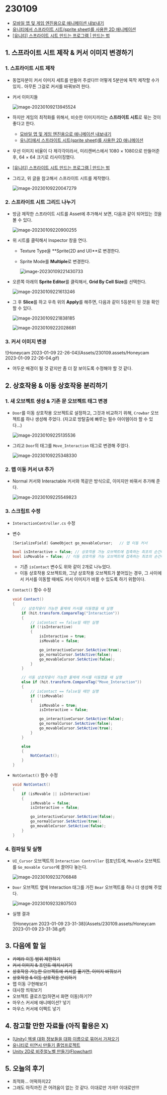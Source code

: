 # 230109

- [모바일 앱 및 게임 엔진용으로 애니메이션 내보내기](https://helpx.adobe.com/kr/animate/using/create-sprite-sheet.html)
- [유니티에서 스프라이트 시트(sprite sheet)를 사용한 2D 애니메이션](https://learnandcreate.tistory.com/941)
- [[유니티] 스프라이트 시트 만드는 프로그램 | 만드는 법](https://defineall.tistory.com/551)



## 1. 스프라이트 시트 제작 & 커서 이미지 변경하기

### 1. 스프라이트 시트 제작

- 동업자분이 커서 이미지 세트를 만들어 주셨다!!! 어떻게 5분만에 뚝딱 제작할 수가 있지.. 아무튼 그걸로 커서를 바꿔보려 한다.

- 커서 이미지들

  ![image-20230109213945524](Assets/230109.assets/image-20230109213945524.png)



- 하지만 게임의 최적화를 위해서, 비슷한 이미지끼리는 **스프라이트 시트**로 묶는 것이 좋다고 한다.
  - [모바일 앱 및 게임 엔진용으로 애니메이션 내보내기](https://helpx.adobe.com/kr/animate/using/create-sprite-sheet.html)
  - [유니티에서 스프라이트 시트(sprite sheet)를 사용한 2D 애니메이션](https://learnandcreate.tistory.com/941)



- 우선 이미지 비율이 다 제각각이라서, 미리캔버스에서 1080 × 1080으로 만들어준 후, 64 × 64 크기로 리사이징했다.

- [[유니티] 스프라이트 시트 만드는 프로그램 | 만드는 법](https://defineall.tistory.com/551)

- 그리고, 위 글을 참고해서 스프라이트 시트를 제작했다.

  ![image-20230109220047279](Assets/230109.assets/image-20230109220047279.png)



### 2. 스프라이트 시트 그리드 나누기

- 방금 제작한 스프라이트 시트를 Asset에 추가해서 보면, 다음과 같이 되어있는 것을 볼 수 있다.

  ![image-20230109220900255](Assets/230109.assets/image-20230109220900255.png)



- 위 시트를 클릭해서 Inspector 창을 연다.

  - Texture Type을 **Sprite(2D and UI)**로 변경한다.

  - Sprite Mode를 **Multiple**로 변경한다.

    ![image-20230109221430733](Assets/230109.assets/image-20230109221430733.png)



- 오른쪽 아래의 **Sprite Editor**를 클릭해서, **Grid By Cell Size**를 선택한다.

  ![image-20230109221613246](Assets/230109.assets/image-20230109221613246.png)



- 그 후 **Slice**를 하고 우측 위의 **Apply**를 해주면, 다음과 같이 5등분이 된 것을 확인할 수 있다.

  ![image-20230109221838185](Assets/230109.assets/image-20230109221838185.png)

  ![image-20230109222028681](Assets/230109.assets/image-20230109222028681.png)



### 3. 커서 이미지 변경

![Honeycam 2023-01-09 22-26-04](Assets/230109.assets/Honeycam 2023-01-09 22-26-04.gif)

- 어두운 배경이 될 것 같지만 좀 더 잘 보이도록 수정해야 할 것 같다.



## 2. 상호작용 & 이동 상호작용 분리하기

### 1. 새 오브젝트 생성 & 기존 문 오브젝트 태그 변경

- `Door`를 이동 상호작용 오브젝트로 설정하고, 그것과 비교하기 위해, `Crowbar` 오브젝트를 하나 생성해 주었다. (자고로 방탈출에 빠루는 필수 아이템이라 할 수 있다...)

  ![image-20230109225135536](Assets/230109.assets/image-20230109225135536.png)



- 그리고 `Door`의 태그를 `Move_Interaction` 태그로 변경해 주었다.

  ![image-20230109225348330](Assets/230109.assets/image-20230109225348330.png)



### 2. 맵 이동 커서 UI 추가

- Normal 커서와 Interactable 커서와 똑같은 방식으로, 이미지만 바꿔서 추가해 준다.

  ![image-20230109225549823](Assets/230109.assets/image-20230109225549823.png)



### 3. 스크립트 수정

- `InteractionController.cs` 수정

- 변수

  ```csharp
  [SerializeField] GameObject go_movableCursor;   // 맵 이동 커서
  
  bool isInteractive = false; // 상호작용 가능 오브젝트에 접촉하는 최초의 순간에 true로 변경
  bool isMovable = false; // 이동 상호작용 가능 오브젝트에 접촉하는 최초의 순간에 true로 변경
  ```

  - 기존 `isContact` 변수도 위와 같이 2개로 나누었다.
  - 이동 상호작용 오브젝트와, 그냥 상호작용 오브젝트가 붙어있는 경우, 그 사이에서 커서를 이동할 때에도 커서 이미지가 바뀔 수 있도록 하기 위함이다.



- `Contact()` 함수 수정

  ```csharp
  void Contact()
  {
      // 상호작용이 가능한 물체에 커서를 이동했을 때 실행
      if (hit.transform.CompareTag("Interaction"))
      {
          // isContact == false일 때만 실행
          if (!isInteractive)
          {
              isInteractive = true;
              isMovable = false;
  
              go_interactiveCursor.SetActive(true);
              go_normalCursor.SetActive(false);
              go_movableCursor.SetActive(false);
          }
      }
  
      // 이동 상호작용이 가능한 물체에 커서를 이동했을 때 실행
      else if (hit.transform.CompareTag("Move_Interaction"))
      {
          // isContact == false일 때만 실행
          if (!isMovable)
          {
              isMovable = true;
              isInteractive = false;
  
              go_interactiveCursor.SetActive(false);
              go_normalCursor.SetActive(false);
              go_movableCursor.SetActive(true);
          }
      }
  
      else
      {
          NotContact();
      }
  }
  ```



- `NotContact()` 함수 수정

  ```csharp
  void NotContact()
  {
      if (isMovable || isInteractive)
      {
          isMovable = false;
          isInteractive = false;
  
          go_interactiveCursor.SetActive(false);
          go_normalCursor.SetActive(true);
          go_movableCursor.SetActive(false);
      }
  }
  ```



### 4. 컴파일 및 실행

- `UI_Cursor` 오브젝트의 `Interaction Controller` 컴포넌트에, `Movable` 오브젝트를 `Go_movable Cursor`에 끌어다 놓는다.

  ![image-20230109232706848](Assets/230109.assets/image-20230109232706848.png)



- `Door` 오브젝트 옆에 Interaction 태그를 가진 `Bear` 오브젝트를 하나 더 생성해 주었다.

  ![image-20230109232807503](Assets/230109.assets/image-20230109232807503.png)



- 실행 결과

  ![Honeycam 2023-01-09 23-31-38](Assets/230109.assets/Honeycam 2023-01-09 23-31-38.gif)



## 3. 다음에 할 일

- ~~카메라 이동 범위 제한하기~~
- ~~커서 이미지 & 포인트 매치시키기~~
- ~~상호작용 가능한 오브젝트에 커서를 옮기면, 이미지 바꿔보기~~
- ~~상호작용 & 이동 상호작용 분리하기~~
- 맵 이동 구현해보기
- 대사창 띄워보기
- 오브젝트 클로즈업(하면서 화면 이동)하기??
- 마우스 커서에 애니메이션? 넣기
- 마우스 커서에 이펙트 넣기



## 4. 참고할 만한 자료들 (아직 활용은 X)

- [[Unity] 엑셀 대화 정보들을 대화 이름으로 묶어서 가져오기](https://velog.io/@gkswh4860/Unity-%EC%97%91%EC%85%80-%EB%8C%80%ED%99%94-%EB%82%B4%EC%9A%A9%EC%9D%84-%EB%8C%80%ED%99%94-%EC%9D%B4%EB%A6%84%EC%9C%BC%EB%A1%9C-%EB%AC%B6%EC%96%B4%EC%84%9C-%EA%B0%80%EC%A0%B8%EC%98%A4%EA%B8%B0)
- [유니티로 미연시 만들기 졸업프로젝트](https://www.youtube.com/watch?v=eWT0TsknaiU&t=7s)
- [Unity 2D로 비주얼노벨 만들기(Flowchart)](https://m.blog.naver.com/liear1997/221292510685)



## 5. 오늘의 후기

- 최적화... 어떡하지22
- 그래도 아직까진 큰 어려움이 없는 것 같다. 이대로만 가자!! 이대로만!!!